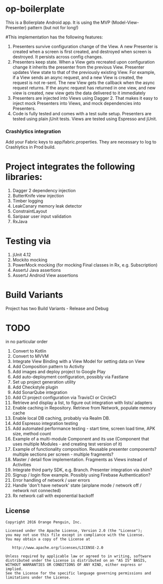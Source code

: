 # op-boilerplate

This is a Bolierplate Android app.
It is using the MVP (Model-View-Presenter) pattern (but not for long!)

#This implementation has the following features:

1. Presenters survive configuration change of the View. A new Presenter is created when a screen is first created, and destroyed when screen is destroyed. It persists across config changes.
1. Presenters keep state. When a View gets recreated upon configuration change it inherits the presenter from the previous View. Presenter updates View state to that of the previously existing View. For example, if a View sends an async request, and a new View is created, the request is not re-sent. The new View gets the callback when the async request returns. If the async request has returned in one view, and new view is created, new view gets the data delivered to it immediately
1. Presenters are injected into Views using Dagger 2. That makes it easy to inject mock Presenters into Views, and mock dependencies into Presenters.
1. Code is fully tested and comes with a test suite setup. Presenters are tested using plain jUnit tests. Views are tested using Espresso and jUnit.

### Crashlytics integration

Add your Fabric keys to app/fabric.properties. They are necessary to log to Crashlytics in Prod build.

# Project integrates the following libraries:
1. Dagger 2 dependency injection
1. ButterKnife view injection
1. Timber logging
1. LeakCanary memory leak detector
1. ConstraintLayout 
1. Saripaar user input validation
1. RxJava

# Testing via
1. jUnit 4.12
1. Mockito mocking
1. PowerMock mocking (for mocking Final classes in Rx, e.g. Subscription)
1. AssertJ Java assertions
1. AssertJ Android View assertions

# Build Variants
Project has two Build Variants - Release and Debug 

# TODO
 in no particular order
1. Convert to Kotlin
1. Convert to MVVM
1. Integrate View Binding with a View Model for setting data on View
1. Add Composition pattern to Activity
1. Add images and deploy project to Google Play
1. Add auto-deployment configuration, possibly via Fastlane
1. Set up project generation utility 
1. Add Checkstyle plugin
1. Add SonarQube integration
1. Add CI project configuration via TravisCI or CircleCI
1. Retrieve and display a list, to figure out integration with lists/ adapters
1. Enable caching in Repository. Retrieve from Network, populate memory cache
1. Enable local DB caching, probably via Realm DB.
1. Add Espresso integration testing
1. Add automated performance testing - start time, screen load time, APK size, method count
1. Example of a multi-module Component and its use (Component that uses multiple Modules - and creating test version of it)
1. Example of functionality composition. Reusable presenter components?
 multiple sections per screen - multiple fragments?
1. Master / detail flow implementation. Fragments as Views instead of Activities
1. Integrate third party SDK, e.g. Branch. Presenter integration via shim?
1. Signup / login flow example. Possibly using Firebase Authentication?
1. Error handling of network / user errors
1. Handle 'don't have network' state (airplane mode / network off / network not connected)
1. Rx network call with exponential backoff

License
--------

    Copyright 2016 Orange Penguin, Inc.

    Licensed under the Apache License, Version 2.0 (the "License");
    you may not use this file except in compliance with the License.
    You may obtain a copy of the License at

       http://www.apache.org/licenses/LICENSE-2.0

    Unless required by applicable law or agreed to in writing, software
    distributed under the License is distributed on an "AS IS" BASIS,
    WITHOUT WARRANTIES OR CONDITIONS OF ANY KIND, either express or implied.
    See the License for the specific language governing permissions and
    limitations under the License.

